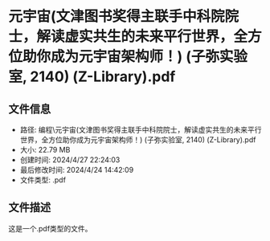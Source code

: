 ﻿# 元宇宙(文津图书奖得主联手中科院院士，解读虚实共生的未来平行世界，全方位助你成为元宇宙架构师！) (子弥实验室, 2140) (Z-Library).pdf

## 文件信息
- 路径: 编程\元宇宙(文津图书奖得主联手中科院院士，解读虚实共生的未来平行世界，全方位助你成为元宇宙架构师！) (子弥实验室, 2140) (Z-Library).pdf
- 大小: 22.79 MB
- 创建时间: 2024/4/27 22:24:03
- 最后修改时间: 2024/4/24 14:42:09
- 文件类型: .pdf

## 文件描述
这是一个.pdf类型的文件。

